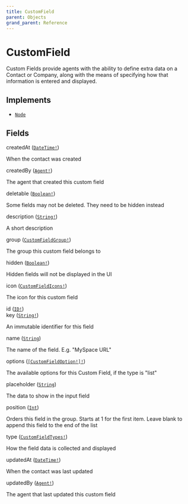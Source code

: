 ```yaml
---
title: CustomField
parent: Objects
grand_parent: Reference
---
```


# CustomField

Custom Fields provide agents with the ability to define extra data on a
Contact or Company, along with the means of specifying how that
information is entered and displayed.

## Implements

- <code><a href="/docs/reference/interface/node">Node</a></code>

## Fields

<div class="field-entry ">
  <span id="created_at" class="field-name anchored">createdAt (<code><a href="/docs/reference/scalar/date_time">DateTime!</a></code>)</span>

  <div class="description-wrapper">
   <p>When the contact was created</p>

  </div>
</div>

<div class="field-entry ">
  <span id="created_by" class="field-name anchored">createdBy (<code><a href="/docs/reference/object/agent">Agent!</a></code>)</span>

  <div class="description-wrapper">
   <p>The agent that created this custom field</p>

  </div>
</div>

<div class="field-entry ">
  <span id="deletable" class="field-name anchored">deletable (<code><a href="/docs/reference/scalar/boolean">Boolean!</a></code>)</span>

  <div class="description-wrapper">
   <p>Some fields may not be deleted. They need to be hidden instead</p>

  </div>
</div>

<div class="field-entry ">
  <span id="description" class="field-name anchored">description (<code><a href="/docs/reference/scalar/string">String!</a></code>)</span>

  <div class="description-wrapper">
   <p>A short description</p>

  </div>
</div>

<div class="field-entry ">
  <span id="group" class="field-name anchored">group (<code><a href="/docs/reference/object/custom_field_group">CustomFieldGroup!</a></code>)</span>

  <div class="description-wrapper">
   <p>The group this custom field belongs to</p>

  </div>
</div>

<div class="field-entry ">
  <span id="hidden" class="field-name anchored">hidden (<code><a href="/docs/reference/scalar/boolean">Boolean!</a></code>)</span>

  <div class="description-wrapper">
   <p>Hidden fields will not be displayed in the UI</p>

  </div>
</div>

<div class="field-entry ">
  <span id="icon" class="field-name anchored">icon (<code><a href="/docs/reference/enum/custom_field_icons">CustomFieldIcons!</a></code>)</span>

  <div class="description-wrapper">
   <p>The icon for this custom field</p>

  </div>
</div>

<div class="field-entry ">
  <span id="id" class="field-name anchored">id (<code><a href="/docs/reference/scalar/id">ID!</a></code>)</span>

  <div class="description-wrapper">

  </div>
</div>

<div class="field-entry ">
  <span id="key" class="field-name anchored">key (<code><a href="/docs/reference/scalar/string">String!</a></code>)</span>

  <div class="description-wrapper">
   <p>An immutable identifier for this field</p>

  </div>
</div>

<div class="field-entry ">
  <span id="name" class="field-name anchored">name (<code><a href="/docs/reference/scalar/string">String</a></code>)</span>

  <div class="description-wrapper">
   <p>The name of the field. E.g. &quot;MySpace URL&quot;</p>

  </div>
</div>

<div class="field-entry ">
  <span id="options" class="field-name anchored">options (<code><a href="/docs/reference/object/custom_field_option">[CustomFieldOption!]!</a></code>)</span>

  <div class="description-wrapper">
   <p>The available options for this Custom Field, if the type is &quot;list&quot;</p>

  </div>
</div>

<div class="field-entry ">
  <span id="placeholder" class="field-name anchored">placeholder (<code><a href="/docs/reference/scalar/string">String</a></code>)</span>

  <div class="description-wrapper">
   <p>The data to show in the input field</p>

  </div>
</div>

<div class="field-entry ">
  <span id="position" class="field-name anchored">position (<code><a href="/docs/reference/scalar/int">Int</a></code>)</span>

  <div class="description-wrapper">
   <p>Orders this field in the group. Starts at 1 for the first item. Leave blank to append this field to the end of the list</p>

  </div>
</div>

<div class="field-entry ">
  <span id="type" class="field-name anchored">type (<code><a href="/docs/reference/enum/custom_field_types">CustomFieldTypes!</a></code>)</span>

  <div class="description-wrapper">
   <p>How the field data is collected and displayed</p>

  </div>
</div>

<div class="field-entry ">
  <span id="updated_at" class="field-name anchored">updatedAt (<code><a href="/docs/reference/scalar/date_time">DateTime!</a></code>)</span>

  <div class="description-wrapper">
   <p>When the contact was last updated</p>

  </div>
</div>

<div class="field-entry ">
  <span id="updated_by" class="field-name anchored">updatedBy (<code><a href="/docs/reference/object/agent">Agent!</a></code>)</span>

  <div class="description-wrapper">
   <p>The agent that last updated this custom field</p>

  </div>
</div>

